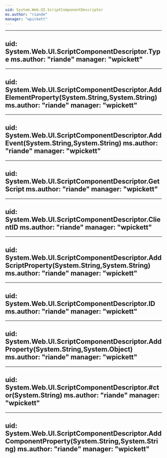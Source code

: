 ```yaml
---
uid: System.Web.UI.ScriptComponentDescriptor
ms.author: "riande"
manager: "wpickett"
---
```


---
uid: System.Web.UI.ScriptComponentDescriptor.Type
ms.author: "riande"
manager: "wpickett"
---

---
uid: System.Web.UI.ScriptComponentDescriptor.AddElementProperty(System.String,System.String)
ms.author: "riande"
manager: "wpickett"
---

---
uid: System.Web.UI.ScriptComponentDescriptor.AddEvent(System.String,System.String)
ms.author: "riande"
manager: "wpickett"
---

---
uid: System.Web.UI.ScriptComponentDescriptor.GetScript
ms.author: "riande"
manager: "wpickett"
---

---
uid: System.Web.UI.ScriptComponentDescriptor.ClientID
ms.author: "riande"
manager: "wpickett"
---

---
uid: System.Web.UI.ScriptComponentDescriptor.AddScriptProperty(System.String,System.String)
ms.author: "riande"
manager: "wpickett"
---

---
uid: System.Web.UI.ScriptComponentDescriptor.ID
ms.author: "riande"
manager: "wpickett"
---

---
uid: System.Web.UI.ScriptComponentDescriptor.AddProperty(System.String,System.Object)
ms.author: "riande"
manager: "wpickett"
---

---
uid: System.Web.UI.ScriptComponentDescriptor.#ctor(System.String)
ms.author: "riande"
manager: "wpickett"
---

---
uid: System.Web.UI.ScriptComponentDescriptor.AddComponentProperty(System.String,System.String)
ms.author: "riande"
manager: "wpickett"
---
